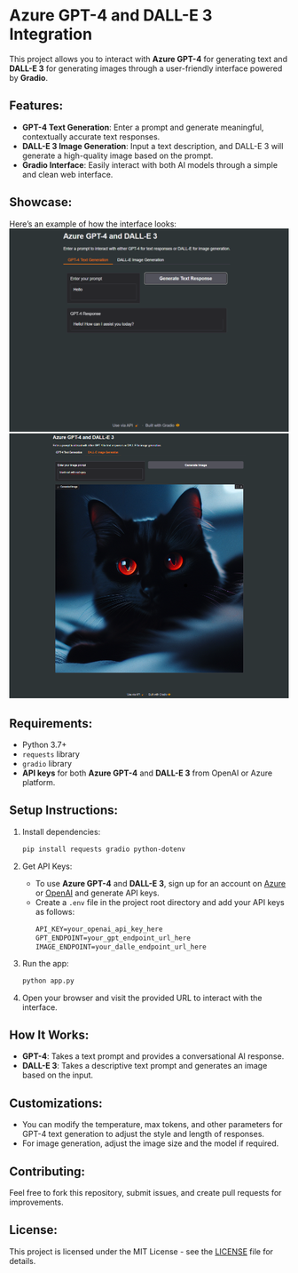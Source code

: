 # Azure GPT-4 and DALL-E 3 Integration

This project allows you to interact with **Azure GPT-4** for generating text and **DALL-E 3** for generating images through a user-friendly interface powered by **Gradio**.

## Features:
- **GPT-4 Text Generation**: Enter a prompt and generate meaningful, contextually accurate text responses.
- **DALL-E 3 Image Generation**: Input a text description, and DALL-E 3 will generate a high-quality image based on the prompt.
- **Gradio Interface**: Easily interact with both AI models through a simple and clean web interface.

## Showcase:
Here’s an example of how the interface looks:
![GPT-4](assets/gpt-4.png)
![DALLE-3](assets/dalle-3.png)

## Requirements:
- Python 3.7+
- `requests` library
- `gradio` library
- **API keys** for both **Azure GPT-4** and **DALL-E 3** from OpenAI or Azure platform.

## Setup Instructions:
1. Install dependencies:
    ```bash
    pip install requests gradio python-dotenv
    ```

2. Get API Keys:
    - To use **Azure GPT-4** and **DALL-E 3**, sign up for an account on [Azure](https://azure.microsoft.com/) or [OpenAI](https://platform.openai.com/) and generate API keys.
    - Create a `.env` file in the project root directory and add your API keys as follows:
        ```env
        API_KEY=your_openai_api_key_here
        GPT_ENDPOINT=your_gpt_endpoint_url_here
        IMAGE_ENDPOINT=your_dalle_endpoint_url_here
        ```
      
3. Run the app:
    ```bash
    python app.py
    ```

4. Open your browser and visit the provided URL to interact with the interface.

## How It Works:
- **GPT-4**: Takes a text prompt and provides a conversational AI response.
- **DALL-E 3**: Takes a descriptive text prompt and generates an image based on the input.

## Customizations:
- You can modify the temperature, max tokens, and other parameters for GPT-4 text generation to adjust the style and length of responses.
- For image generation, adjust the image size and the model if required.

## Contributing:
Feel free to fork this repository, submit issues, and create pull requests for improvements.

## License:
This project is licensed under the MIT License - see the [LICENSE](LICENSE) file for details.
